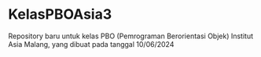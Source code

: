 # KelasPBOAsia3
Repository baru untuk kelas PBO (Pemrograman Berorientasi Objek) Institut Asia Malang, yang dibuat pada tanggal 10/06/2024
